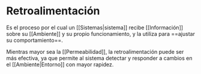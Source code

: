 # Retroalimentación

Es el proceso por el cual un [[Sistemas|sistema]] recibe [[Información]] sobre su [[Ambiente]] y su propio funcionamiento, y la utiliza para ==ajustar su comportamiento==.

Mientras mayor sea la [[Permeabilidad]], la retroalimentación puede ser más efectiva, ya que permite al sistema detectar y responder a cambios en el [[Ambiente|Entorno]] con mayor rapidez.
